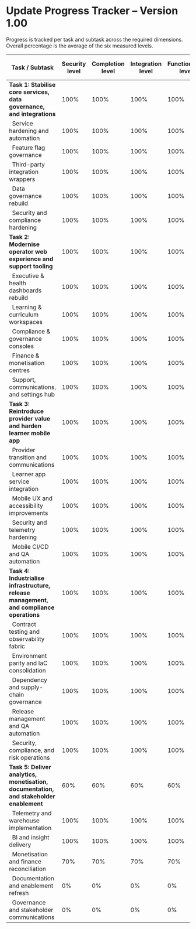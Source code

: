 # Update Progress Tracker – Version 1.00

Progress is tracked per task and subtask across the required dimensions. Overall percentage is the average of the six measured levels.

| Task / Subtask | Security level | Completion level | Integration level | Functionality level | Error free level | Production level | Overall level |
|---------------|----------------|------------------|-------------------|---------------------|------------------|------------------|---------------|
| **Task 1: Stabilise core services, data governance, and integrations** | 100% | 100% | 100% | 100% | 100% | 100% | 100% |
| &nbsp;&nbsp;Service hardening and automation | 100% | 100% | 100% | 100% | 100% | 100% | 100% |
| &nbsp;&nbsp;Feature flag governance | 100% | 100% | 100% | 100% | 100% | 100% | 100% |
| &nbsp;&nbsp;Third-party integration wrappers | 100% | 100% | 100% | 100% | 100% | 100% | 100% |
| &nbsp;&nbsp;Data governance rebuild | 100% | 100% | 100% | 100% | 100% | 100% | 100% |
| &nbsp;&nbsp;Security and compliance hardening | 100% | 100% | 100% | 100% | 100% | 100% | 100% |
| **Task 2: Modernise operator web experience and support tooling** | 100% | 100% | 100% | 100% | 100% | 100% | 100% |
| &nbsp;&nbsp;Executive & health dashboards rebuild | 100% | 100% | 100% | 100% | 100% | 100% | 100% |
| &nbsp;&nbsp;Learning & curriculum workspaces | 100% | 100% | 100% | 100% | 100% | 100% | 100% |
| &nbsp;&nbsp;Compliance & governance consoles | 100% | 100% | 100% | 100% | 100% | 100% | 100% |
| &nbsp;&nbsp;Finance & monetisation centres | 100% | 100% | 100% | 100% | 100% | 100% | 100% |
| &nbsp;&nbsp;Support, communications, and settings hub | 100% | 100% | 100% | 100% | 100% | 100% | 100% |
| **Task 3: Reintroduce provider value and harden learner mobile app** | 100% | 100% | 100% | 100% | 100% | 100% | 100% |
| &nbsp;&nbsp;Provider transition and communications | 100% | 100% | 100% | 100% | 100% | 100% | 100% |
| &nbsp;&nbsp;Learner app service integration | 100% | 100% | 100% | 100% | 100% | 100% | 100% |
| &nbsp;&nbsp;Mobile UX and accessibility improvements | 100% | 100% | 100% | 100% | 100% | 100% | 100% |
| &nbsp;&nbsp;Security and telemetry hardening | 100% | 100% | 100% | 100% | 100% | 100% | 100% |
| &nbsp;&nbsp;Mobile CI/CD and QA automation | 100% | 100% | 100% | 100% | 100% | 100% | 100% |
| **Task 4: Industrialise infrastructure, release management, and compliance operations** | 100% | 100% | 100% | 100% | 100% | 100% | 100% |
| &nbsp;&nbsp;Contract testing and observability fabric | 100% | 100% | 100% | 100% | 100% | 100% | 100% |
| &nbsp;&nbsp;Environment parity and IaC consolidation | 100% | 100% | 100% | 100% | 100% | 100% | 100% |
| &nbsp;&nbsp;Dependency and supply-chain governance | 100% | 100% | 100% | 100% | 100% | 100% | 100% |
| &nbsp;&nbsp;Release management and QA automation | 100% | 100% | 100% | 100% | 100% | 100% | 100% |
| &nbsp;&nbsp;Security, compliance, and risk operations | 100% | 100% | 100% | 100% | 100% | 100% | 100% |
| **Task 5: Deliver analytics, monetisation, documentation, and stakeholder enablement** | 60% | 60% | 60% | 60% | 60% | 60% | 60% |
| &nbsp;&nbsp;Telemetry and warehouse implementation | 100% | 100% | 100% | 100% | 100% | 100% | 100% |
| &nbsp;&nbsp;BI and insight delivery | 100% | 100% | 100% | 100% | 100% | 100% | 100% |
| &nbsp;&nbsp;Monetisation and finance reconciliation | 70% | 70% | 70% | 70% | 70% | 70% | 70% |
| &nbsp;&nbsp;Documentation and enablement refresh | 0% | 0% | 0% | 0% | 0% | 0% | 0% |
| &nbsp;&nbsp;Governance and stakeholder communications | 0% | 0% | 0% | 0% | 0% | 0% | 0% |

